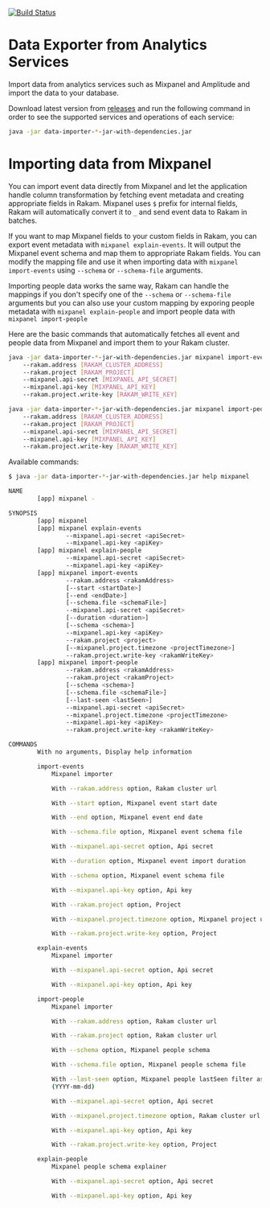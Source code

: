 [![Build Status](https://travis-ci.org/buremba/rakam-data-importer.svg?branch=master)](https://travis-ci.org/buremba/rakam-data-importer)

# Data Exporter from Analytics Services
Import data from analytics services such as Mixpanel and Amplitude and import the data to your database.

Download latest version from [releases](https://github.com/buremba/rakam-data-importer/releases) and run the following command in order to see the supported services and operations of each service:

```bash
java -jar data-importer-*-jar-with-dependencies.jar 
```

# Importing data from Mixpanel

You can import event data directly from Mixpanel and let the application handle column transformation by fetching event metadata and 
creating appropriate fields in Rakam.
Mixpanel uses `$` prefix for internal fields, Rakam will automatically convert it to `_` and send event data to Rakam in batches.

If you want to map Mixpanel fields to your custom fields in Rakam, you can export event metadata with `mixpanel explain-events`.
It will output the Mixpanel event schema and map them to appropriate Rakam fields. You can modify the mapping file and 
use it when importing data with `mixpanel import-events` using `--schema` or `--schema-file` arguments.

Importing people data works the same way, Rakam can handle the mappings if you don't specify one of the `--schema` or `--schema-file` arguments
but you can also use your custom mapping by exporing people metadata with `mixpanel explain-people` and import people data with `mixpanel import-people`

Here are the basic commands that automatically fetches all event and people data from Mixpanel and import them to your Rakam cluster.

```bash
java -jar data-importer-*-jar-with-dependencies.jar mixpanel import-events
    --rakam.address [RAKAM_CLUSTER_ADDRESS]
    --rakam.project [RAKAM_PROJECT]
    --mixpanel.api-secret [MIXPANEL_API_SECRET]
    --mixpanel.api-key [MIXPANEL_API_KEY]
    --rakam.project.write-key [RAKAM_WRITE_KEY]
```

```bash
java -jar data-importer-*-jar-with-dependencies.jar mixpanel import-people
    --rakam.address [RAKAM_CLUSTER_ADDRESS]
    --rakam.project [RAKAM_PROJECT]
    --mixpanel.api-secret [MIXPANEL_API_SECRET]
    --mixpanel.api-key [MIXPANEL_API_KEY]
    --rakam.project.write-key [RAKAM_WRITE_KEY]
```

Available commands:

```bash
$ java -jar data-importer-*-jar-with-dependencies.jar help mixpanel

NAME
        [app] mixpanel -

SYNOPSIS
        [app] mixpanel
        [app] mixpanel explain-events
                --mixpanel.api-secret <apiSecret>
                --mixpanel.api-key <apiKey>
        [app] mixpanel explain-people 
                --mixpanel.api-secret <apiSecret>
                --mixpanel.api-key <apiKey>
        [app] mixpanel import-events 
                --rakam.address <rakamAddress>
                [--start <startDate>]
                [--end <endDate>]
                [--schema.file <schemaFile>]
                --mixpanel.api-secret <apiSecret>
                [--duration <duration>]
                [--schema <schema>] 
                --mixpanel.api-key <apiKey>
                --rakam.project <project>
                [--mixpanel.project.timezone <projectTimezone>]
                --rakam.project.write-key <rakamWriteKey>
        [app] mixpanel import-people 
                --rakam.address <rakamAddress>
                --rakam.project <rakamProject>
                [--schema <schema>]
                [--schema.file <schemaFile>] 
                [--last-seen <lastSeen>]
                --mixpanel.api-secret <apiSecret>
                --mixpanel.project.timezone <projectTimezone>
                --mixpanel.api-key <apiKey> 
                --rakam.project.write-key <rakamWriteKey>

COMMANDS
        With no arguments, Display help information

        import-events
            Mixpanel importer

            With --rakam.address option, Rakam cluster url

            With --start option, Mixpanel event start date

            With --end option, Mixpanel event end date

            With --schema.file option, Mixpanel event schema file

            With --mixpanel.api-secret option, Api secret

            With --duration option, Mixpanel event import duration

            With --schema option, Mixpanel event schema file

            With --mixpanel.api-key option, Api key

            With --rakam.project option, Project

            With --mixpanel.project.timezone option, Mixpanel project utc.

            With --rakam.project.write-key option, Project

        explain-events
            Mixpanel importer

            With --mixpanel.api-secret option, Api secret

            With --mixpanel.api-key option, Api key

        import-people
            Mixpanel importer

            With --rakam.address option, Rakam cluster url

            With --rakam.project option, Rakam cluster url

            With --schema option, Mixpanel people schema

            With --schema.file option, Mixpanel people schema file

            With --last-seen option, Mixpanel people lastSeen filter as date
            (YYYY-mm-dd)

            With --mixpanel.api-secret option, Api secret

            With --mixpanel.project.timezone option, Rakam cluster url

            With --mixpanel.api-key option, Api key

            With --rakam.project.write-key option, Project

        explain-people
            Mixpanel people schema explainer

            With --mixpanel.api-secret option, Api secret

            With --mixpanel.api-key option, Api key
```
